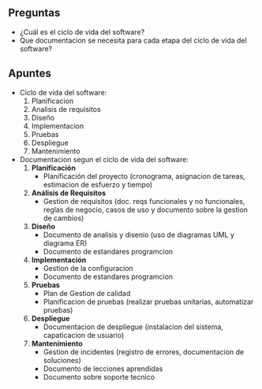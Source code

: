 ## Preguntas

- ¿Cuál es el ciclo de vida del software?
- Que documentacion se necesita para cada etapa del ciclo de vida del software?
## Apuntes

- Ciclo de vida del software:
	1. Planificacion
	2. Analisis de requisitos
	3. Diseño
	4. Implementacion
	5. Pruebas
	6. Despliegue
	7. Mantenimiento
- Documentacion segun el ciclo de vida del software:
	1. **Planificación**
		- Planificación del proyecto (cronograma, asignacion de tareas, estimacion de esfuerzo y tiempo)
	2. **Análisis de Requisitos**
		- Gestion de requisitos (doc. reqs funcionales y no funcionales, reglas de negocio, casos de uso y documento sobre la gestion de cambios)
	3. **Diseño**
		- Documento de analisis y disenio (uso de diagramas UML y diagrama ER)
		- Documento de estandares programcion
	4. **Implementación**
		- Gestion de la configuracion
		- Documento de estandares programcion
	5. **Pruebas**
		- Plan de Gestion de calidad
		- Planificacion de pruebas (realizar pruebas unitarias, automatizar pruebas)
	6. **Despliegue**
		- Documentacion de despliegue (instalacion del sistema, capaticacion de usuario)
	7. **Mantenimiento**
		- Gestion de incidentes (registro de errores, documentacion de soluciones)
		- Documento de lecciones aprendidas
		- Documento sobre soporte tecnico